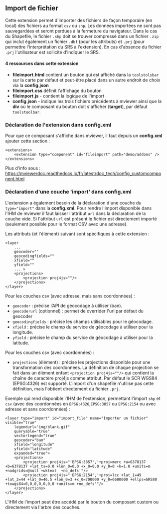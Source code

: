 ## Import de fichier

Cette extension permet d'importer des fichiers de façon temporaire (en local) des fichiers au format `csv` ou `shp`. 
Les données importées ne sont pas sauvegardées et seront perdues à la fermeture du navigateur.
Dans le cas du Shapefile, le fichier `.shp` doit se trouver compressé dans un fichier `.zip` qui inclut également 
un fichier `.dbf` (pour les attributs) et `.prj` (pour permettre l'interprétation du SRS à l'extension).
En cas d'absence du fichier `.prj` l'utilisateur est sollicité d'indiquer le SRS.

#### 4 ressources dans cette extension

 - **fileimport.html** contient un bouton qui est affiché dans la `toolstolsbar` sur la carte par défaut et peut-être placé dans un autre endroit de choix via la **config.json**
 - **fileimport.css** définit l'affichage du bouton
 - **fileimport.js** - contient la logique de l'import
 - **config.json** - indique les trois fichiers précédents à mviewer ainsi que la **div** où le composant du bouton doit s'afficher (**target**),
 par défaut `toolstoolbar`.

### Déclaration de l'extension dans config.xml

Pour que ce composant s'affiche dans mviewer, il faut depuis un **config.xml** ajouter cette section :

````
<extensions>
    <extension type="component" id="fileimport" path="demo/addons" />
</extensions>
 ````

Plus d'info sous : https://mviewerdoc.readthedocs.io/fr/latest/doc_tech/config_customcomponent.html

### Déclaration d'une couche 'import' dans config.xml

L'extension a également besoin de la déclaration d'une couche du `type="import"` dans la **config.xml**.
Pour rendre l'import disponible dans l'IHM de mviewer il faut laisser l'attribut `url` dans la déclaration de la couche vide.
Si l'attribut `url` est présent le fichier est directement importé (seulement possible pour le format CSV avec une adresse).

Les attributs (et l'élément) suivant sont spécifiques à cette extension :

````
<layer
    ...
    geocoder=""
    geocodingfields=""
    xfield=""
    yfield=""
    ... >
    <projections>
        <projection proj4js=""/>
    </projections>
</layer>
````

Pour les couches csv (avec adresse, mais sans coordonnées) :
* ``geocoder`` : précise l’API de géocodage à utiliser (ban).
* ``geocoderurl`` (optionnel) : permet de overrider l'url par défaut du geocoder 
* ``geocodingfields`` : précise les champs utilisables pour le géocodage.
* ``xfield`` : précise le champ du service de géocodage à utiliser pour la longitude.
* ``yfield`` : précise le champ du service de géocodage à utiliser pour la latitude.

Pour les couches csv (avec coordonnées) :
* ``projections`` (élément) : précise les projections disponible pour une transformation des coordonnées.
La définition de chaque projection se fait dans un élément enfant ``<projection proj4js=""/>`` qui contient la chaîne de caractère proj4js comme attribut.
Par défaut le SCR WGS84 (EPSG:4326) est supporté. L'import d'un shapefile n'utilise pas cette définition, mais l'obtient directement du fichier `.prj`.

Exemple qui rend disponible l'IHM de l'extension, permettant l'import `shp` et `csv` (avec des coordonnées en `EPSG:4326`,`EPSG:3857` ou `EPSG:2154` 
ou avec adresse et sans coordonnées) :

````
<layer type="import" id="import_file" name="Importer un fichier"  visible="true"
    legendurl="img/blank.gif"
    queryable="true"
    vectorlegend="true"
    geocoder="ban"
    xfield="longitude"
    yfield="latitude"
    expanded="true">
    <projections>
        <projection proj4js="'EPSG:3857','+proj=merc +a=6378137 +b=6378137 +lat_ts=0.0 +lon_0=0.0 +x_0=0.0 +y_0=0 +k=1.0 +units=m +nadgrids=@null +wktext  +no_defs'"/>
        <projection proj4js="'EPSG:2154','+proj=lcc +lat_1=49 +lat_2=44 +lat_0=46.5 +lon_0=3 +x_0=700000 +y_0=6600000 +ellps=GRS80 +towgs84=0,0,0,0,0,0,0 +units=m +no_defs'"/>
    </projections>
</layer>
````

L'IHM de l'import peut être accédé par le bouton du composant custom ou directement via l'arbre des couches.

